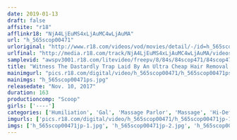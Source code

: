 ```yaml
---
date: 2019-01-13
draft: false
affsite: "r18"
afflinkr18: "NjA4LjEuMS4xLjAuMC4wLjAuMA"
url: "h_565scop00471"
urloriginal: "http://www.r18.com/videos/vod/movies/detail/-/id=h_565scop00471"
urlfinal: "http://media.r18.com/track/NjA4LjEuMS4xLjAuMC4wLjAuMA/videos/vod/movies/detail/-/id=h_565scop00471"
samplevid: "awspv3001.r18.com/litevideo/freepv/8/84s/84scop471/84scop471_dmb_w.mp4"
title: "Witness The Dastardly Trap Laid By An Ultra Cheap Hair Removal Salon That Lures Gal Bitches In With The Bait Of Super Cheap Hair Removal Sessions"
mainimgurl: "pics.r18.com/digital/video/h_565scop00471/h_565scop00471ps.jpg"
mainimgs: "h_565scop00471ps.jpg"
releasedate: "Nov. 10, 2017"
duration: 163
productioncomp: "Scoop"
girls: ['----']
categories: ['Humiliation', 'Gal', 'Massage Parlor', 'Massage', 'Hi-Def']
imgurls: ['pics.r18.com/digital/video/h_565scop00471/h_565scop00471jp-1.jpg', 'pics.r18.com/digital/video/h_565scop00471/h_565scop00471jp-2.jpg', 'pics.r18.com/digital/video/h_565scop00471/h_565scop00471jp-3.jpg', 'pics.r18.com/digital/video/h_565scop00471/h_565scop00471jp-4.jpg', 'pics.r18.com/digital/video/h_565scop00471/h_565scop00471jp-5.jpg', 'pics.r18.com/digital/video/h_565scop00471/h_565scop00471jp-6.jpg', 'pics.r18.com/digital/video/h_565scop00471/h_565scop00471jp-7.jpg', 'pics.r18.com/digital/video/h_565scop00471/h_565scop00471jp-8.jpg', 'pics.r18.com/digital/video/h_565scop00471/h_565scop00471jp-9.jpg', 'pics.r18.com/digital/video/h_565scop00471/h_565scop00471jp-10.jpg', 'pics.r18.com/digital/video/h_565scop00471/h_565scop00471jp-11.jpg', 'pics.r18.com/digital/video/h_565scop00471/h_565scop00471jp-12.jpg', 'pics.r18.com/digital/video/h_565scop00471/h_565scop00471jp-13.jpg', 'pics.r18.com/digital/video/h_565scop00471/h_565scop00471jp-14.jpg', 'pics.r18.com/digital/video/h_565scop00471/h_565scop00471jp-15.jpg', 'pics.r18.com/digital/video/h_565scop00471/h_565scop00471jp-16.jpg', 'pics.r18.com/digital/video/h_565scop00471/h_565scop00471jp-17.jpg', 'pics.r18.com/digital/video/h_565scop00471/h_565scop00471jp-18.jpg', 'pics.r18.com/digital/video/h_565scop00471/h_565scop00471jp-19.jpg', 'pics.r18.com/digital/video/h_565scop00471/h_565scop00471jp-20.jpg']
imgs: ['h_565scop00471jp-1.jpg', 'h_565scop00471jp-2.jpg', 'h_565scop00471jp-3.jpg', 'h_565scop00471jp-4.jpg', 'h_565scop00471jp-5.jpg', 'h_565scop00471jp-6.jpg', 'h_565scop00471jp-7.jpg', 'h_565scop00471jp-8.jpg', 'h_565scop00471jp-9.jpg', 'h_565scop00471jp-10.jpg', 'h_565scop00471jp-11.jpg', 'h_565scop00471jp-12.jpg', 'h_565scop00471jp-13.jpg', 'h_565scop00471jp-14.jpg', 'h_565scop00471jp-15.jpg', 'h_565scop00471jp-16.jpg', 'h_565scop00471jp-17.jpg', 'h_565scop00471jp-18.jpg', 'h_565scop00471jp-19.jpg', 'h_565scop00471jp-20.jpg']
---
```

